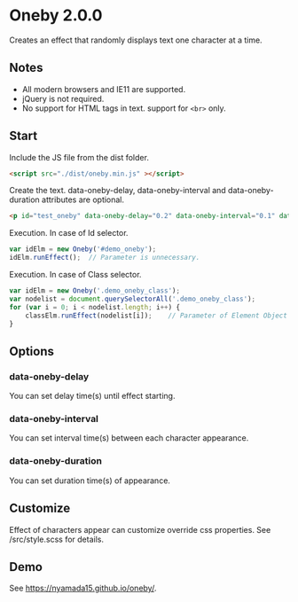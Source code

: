 Oneby 2.0.0
=======

Creates an effect that randomly displays text one character at a time.

## Notes
- All modern browsers and IE11 are supported.
- jQuery is not required.
- No support for HTML tags in text. support for `<br>` only.

## Start
Include the JS file from the dist folder.
```html
<script src="./dist/oneby.min.js" ></script>
```

Create the text.
data-oneby-delay, data-oneby-interval and data-oneby-duration attributes are optional.
```html
<p id="test_oneby" data-oneby-delay="0.2" data-oneby-interval="0.1" data-oneby-duration="0.6">Oneby test</p>
```

Execution.
In case of Id selector.
```javascript
var idElm = new Oneby('#demo_oneby');
idElm.runEffect();  // Parameter is unnecessary.
```

Execution.
In case of Class selector.
```javascript
var idElm = new Oneby('.demo_oneby_class');
var nodelist = document.querySelectorAll('.demo_oneby_class');
for (var i = 0; i < nodelist.length; i++) {
    classElm.runEffect(nodelist[i]);    // Parameter of Element Object is required.
}
```

## Options
### data-oneby-delay
You can set delay time(s) until effect starting.

### data-oneby-interval
You can set interval time(s) between each character appearance.

### data-oneby-duration
You can set duration time(s) of appearance.

## Customize
Effect of characters appear can customize override css properties.
See /src/style.scss for details.

## Demo
See https://nyamada15.github.io/oneby/.